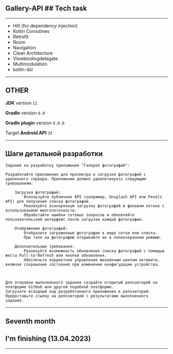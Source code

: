 ## Gallery-API ## Tech task

---

 * Hilt (for dependency injection)
 * Kotlin Coroutines
 * Retrofit
 * Room
 * Navigation
 * Clean Architecture
 * Viewbindingdelegate
 * Multimodulation
 * kotlin-dsl

---

## OTHER

**JDK** version ``` 11 ```

**Gradle** version ``` 8.0 ```

**Gradle plugin** version ``` 8.0.0 ```

Target **Android API** ``` 33 ```

---
## Шаги детальной разработки

```
Задание на разработку приложения "Галерея фотографий": 
 
Разработайте приложение для просмотра и загрузки фотографий с удаленного сервера. Приложение должно удовлетворять следующим требованиям: 
 
    Загрузка фотографий: 
        Используйте публичное API (например, Unsplash API или Pexels API) для получения списка фотографий. 
        Реализуйте асинхронную загрузку фотографий в фоновом потоке с использованием многопоточности. 
        Обработайте ошибки сетевых запросов и обновляйте пользовательский интерфейс после загрузки каждой фотографии. 
 
    Отображение фотографий: 
        Отобразите загруженные фотографии в виде сетки или списка. 
        При тапе на фотографию открывайте ее в полноэкранном режиме. 
 
    Дополнительные требования: 
        Реализуйте возможность обновления списка фотографий с помощью жеста Pull-to-Refresh или кнопки обновления. 
        Обеспечьте корректное управление жизненным циклом активити, включая сохранение состояния при изменении конфигурации устройства. 
 
 
 
Для отправки выполненного задания создайте открытый репозиторий на платформе GitHub или другой подобной платформе. 
Загрузите исходный код разработанного приложения в репозиторий. 
Предоставьте ссылку на репозиторий с результатами выполненного задания.
```

---

## Seventh month
## I'm finishing (13.04.2023)

---
